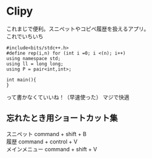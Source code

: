 # Clipy

これまじで便利。スニぺットやコピペ履歴を扱えるアプリ。  
これでいちいち
```
#include<bits/stdc++.h>
#define rep(i,n) for (int i =0; i <(n); i++)
using namespace std;
using ll = long long;
using P = pair<int,int>;

int main(){
}
```

って書かなくていいね！（早速使った）
マジで快適

## 忘れたとき用ショートカット集

スニペット command + shift + B  
履歴 command + control + V  
メインメニュー command + shift + V
